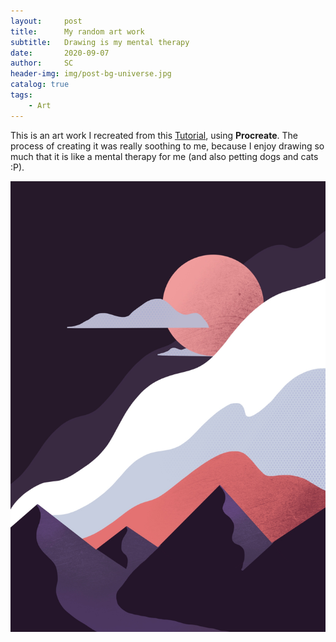 ```yaml
---
layout:     post
title:      My random art work
subtitle:   Drawing is my mental therapy
date:       2020-09-07
author:     SC
header-img: img/post-bg-universe.jpg
catalog: true
tags:
    - Art
---
```


This is an art work I recreated from this [Tutorial](https://www.youtube.com/watch?v=IDc4rAQzBPw), using **Procreate**. The process of creating it was really soothing to me, because I enjoy drawing so much that it is like a mental therapy for me (and also petting dogs and cats :P). 

![A Calm Night](../img/night.jpg)
